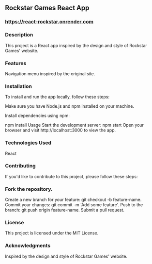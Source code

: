 ## Rockstar Games React App
### https://react-rockstar.onrender.com
### Description
This project is a React app inspired by the design and style of Rockstar Games' website. 
### Features
Navigation menu inspired by the original site.

### Installation
To install and run the app locally, follow these steps:

Make sure you have Node.js and npm installed on your machine.


Install dependencies using npm:

npm install
Usage
Start the development server:
npm start
Open your browser and visit http://localhost:3000 to view the app.

### Technologies Used
React

### Contributing
If you'd like to contribute to this project, please follow these steps:

### Fork the repository.
Create a new branch for your feature: git checkout -b feature-name.
Commit your changes: git commit -m 'Add some feature'.
Push to the branch: git push origin feature-name.
Submit a pull request.
### License
This project is licensed under the MIT License.

### Acknowledgments
Inspired by the design and style of Rockstar Games' website.



